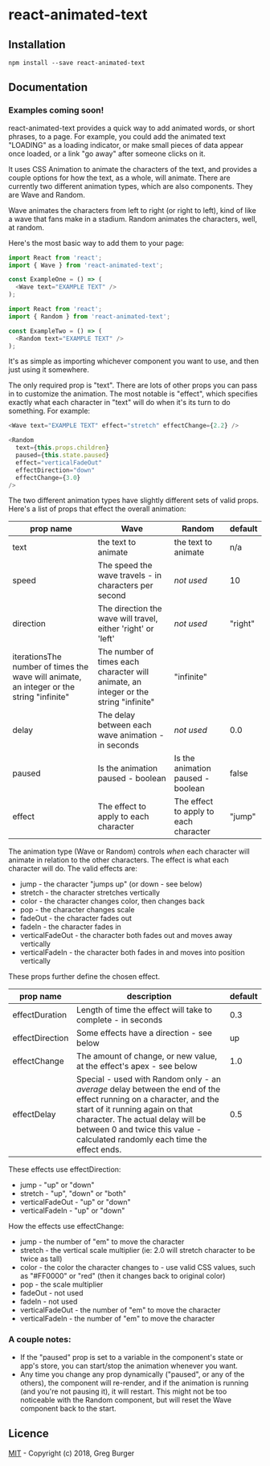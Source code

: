 # react-animated-text

## Installation

```shell
npm install --save react-animated-text
```

## Documentation

### Examples coming soon!

react-animated-text provides a quick way to add animated words, or short phrases, to a page. For example, you could add the animated text "LOADING" as a loading indicator, or make small pieces of data appear once loaded, or a link "go away" after someone clicks on it.

It uses CSS Animation to animate the characters of the text, and provides a couple options for how the text, as a whole, will animate. There are currently two different animation types, which are also components. They are Wave and Random.

Wave animates the characters from left to right (or right to left), kind of like a wave that fans make in a stadium. Random animates the characters, well, at random.

Here's the most basic way to add them to your page:

```javascript
import React from 'react';
import { Wave } from 'react-animated-text';

const ExampleOne = () => (
  <Wave text="EXAMPLE TEXT" />
);
```

```javascript
import React from 'react';
import { Random } from 'react-animated-text';

const ExampleTwo = () => (
  <Random text="EXAMPLE TEXT" />
);
```

It's as simple as importing whichever component you want to use, and then just using it somewhere.

The only required prop is "text". There are lots of other props you can pass in to customize the animation. The most notable is "effect", which specifies exactly what each character in "text" will do when it's its turn to do something. For example:

```javascript
<Wave text="EXAMPLE TEXT" effect="stretch" effectChange={2.2} />

<Random
  text={this.props.children}
  paused={this.state.paused}
  effect="verticalFadeOut"
  effectDirection="down"
  effectChange={3.0}
/>
```

The two different animation types have slightly different sets of valid props. Here's a list of props that effect the overall animation:

|prop name|Wave|Random|default|
|---------|----|------|-------|
|text|the text to animate|the text to animate|n/a|
|speed|The speed the wave travels - in characters per second|_not used_|10|
|direction|The direction the wave will travel, either 'right' or 'left'|_not used_|"right"|
|iterationsThe number of times the wave will animate, an integer or the string "infinite"|The number of times each character will animate, an integer or the string "infinite"|"infinite"|
|delay|The delay between each wave animation - in seconds|_not used_|0.0|
|paused|Is the animation paused - boolean|Is the animation paused - boolean|false|
|effect|The effect to apply to each character|The effect to apply to each character|"jump"|

The animation type (Wave or Random) controls _when_ each character will animate in relation to the other characters. The effect is what each character will do. The valid effects are:

- jump - the character "jumps up" (or down - see below)
- stretch - the character stretches vertically
- color - the character changes color, then changes back
- pop - the character changes scale
- fadeOut - the character fades out
- fadeIn - the character fades in
- verticalFadeOut - the character both fades out and moves away vertically
- verticalFadeIn - the character both fades in and moves into position vertically

These props further define the chosen effect.

|prop name|description|default|
|---------|-----------|-------|
|effectDuration|Length of time the effect will take to complete - in seconds|0.3|
|effectDirection|Some effects have a direction - see below|up|
|effectChange|The amount of change, or new value, at the effect's apex - see below|1.0|
|effectDelay|Special - used with Random only - an _average_ delay between the end of the effect running on a character, and the start of it running again on that character. The actual delay will be between 0 and twice this value - calculated randomly each time the effect ends.|0.5|

These effects use effectDirection:

- jump - "up" or "down"
- stretch - "up", "down" or "both"
- verticalFadeOut - "up" or "down"
- verticalFadeIn - "up" or "down"

How the effects use effectChange:

- jump - the number of "em" to move the character
- stretch - the vertical scale multiplier (ie: 2.0 will stretch character to be twice as tall)
- color - the color the character changes to - use valid CSS values, such as "#FF0000" or "red" (then it changes back to original color)
- pop - the scale multiplier
- fadeOut - not used
- fadeIn - not used
- verticalFadeOut - the number of "em" to move the character
- verticalFadeIn - the number of "em" to move the character

### A couple notes:

- If the "paused" prop is set to a variable in the component's state or app's store, you can start/stop the animation whenever you want.
- Any time you change any prop dynamically ("paused", or any of the others), the component will re-render, and if the animation is running (and you're not pausing it), it will restart. This might not be too noticeable with the Random component, but will reset the Wave component back to the start.

## Licence

[MIT](LICENCE) - Copyright (c) 2018, Greg Burger
